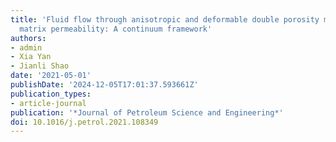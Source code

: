 ```yaml
---
title: 'Fluid flow through anisotropic and deformable double porosity media with ultra-low
  matrix permeability: A continuum framework'
authors:
- admin
- Xia Yan
- Jianli Shao
date: '2021-05-01'
publishDate: '2024-12-05T17:01:37.593661Z'
publication_types:
- article-journal
publication: '*Journal of Petroleum Science and Engineering*'
doi: 10.1016/j.petrol.2021.108349
---
```


